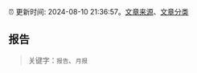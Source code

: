 :alarm_clock: 更新时间: 2024-08-10 21:36:57。[文章来源](/README.md)、[文章分类](/TAGS.md)

## 报告


> 关键字：`报告`、`月报`




